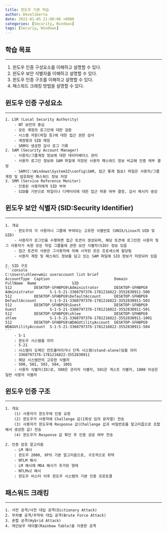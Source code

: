 ```yaml
---
title: 윈도우 기본 학습
author: Develiberta
date: 2022-01-05 21:00:00 +0900
categories: [Security, Windows]
tags: [Securiy, Windows]
---
```



## 학습 목표
---
1. 윈도우 인증 구성요소를 이해하고 설명할 수 있다.
2. 윈도우 보안 식별자를 이해하고 설명할 수 있다.
3. 윈도우 인증 구조를 이해하고 설명할 수 있다.
4. 패스워드 크래킹 방법을 설명할 수 있다.

## 윈도우 인증 구성요소
---
	1. LSR (Local Security Authority)
		- NT 보안의 중심
		- 모든 계정의 로그인에 대한 검증
		- 시스템 자원(파일 등)에 대한 접근 권한 검사
		- 계정명과 SID 매칭
		- SRM이 생성한 감사 로그 기록
	2. SAM (Security Account Manager)
		- 사용자/그룹계정 정보에 대한 데이터베이스 관리
		- 사용자 로그인 정보와 SAM 파일에 저장된 사용자 패스워드 정보 비교해 인증 여부 결정
		- SAM(C:\Windows\System32\config\SAM, 접근 통제 필요) 파일은 사용자/그룹계정 및 암호화된 패스워드 정보 저장
	3. SRM (Service Reference Monitor)
		- 인증된 사용자에게 SID 부여
		- SID를 기반으로 파일이나 디렉터리에 대한 접근 허용 여부 결정, 감사 메시지 생성

## 윈도우 보안 식별자 (SID:Security Identifier)
---
	1. 개요
		- 윈도우의 각 사용자나 그룹에 부여되는 고유한 식별번호 (UNIX/Linux의 UID 및 GID)
		- 사용자가 로그인을 수행하면 접근 토큰이 생성되며, 해당 토큰에 로그인한 사용자 및 그 사용자가 속한 모든 작업 그룹들에 관한 보안 식별자(SID) 정보 있음
		- 접근 토큰의 사본은 그사용자에 의해 시작된 모든 프로세스에 할당됨
		- 사용자 계정 및 패스워드 정보를 담고 있는 SAM 파일에 SID 정보가 저장되어 있음
	
	2. SID 구조
	```console
	C:\Users\shlee>wmic useraccount list brief
	AccountType  Caption                             Domain           FullName  Name                SID                     
	512          DESKTOP-SFHBPG9\Administrator       DESKTOP-SFHBPG9            Administrator       S-1-5-21-3368797376-1781216822-3552830911-500
	512          DESKTOP-SFHBPG9\DefaultAccount      DESKTOP-SFHBPG9            DefaultAccount      S-1-5-21-3368797376-1781216822-3552830911-503
	512          DESKTOP-SFHBPG9\Guest               DESKTOP-SFHBPG9            Guest               S-1-5-21-3368797376-1781216822-3552830911-501
	512          DESKTOP-SFHBPG9\shlee               DESKTOP-SFHBPG9            shlee               S-1-5-21-3368797376-1781216822-3552830911-1001
	512          DESKTOP-SFHBPG9\WDAGUtilityAccount  DESKTOP-SFHBPG9            WDAGUtilityAccount  S-1-5-21-3368797376-1781216822-3552830911-504
	```
		- S-1
		: 윈도우 시스템을 의미
		- 5-21
		: 시스템이 도메인 컨트롤러이거나 단독 시스템(stand-alone)임을 의미
		- 3368797376-1781216822-3552830911
		: 해당 시스템만의 고유한 식별자
		- 500, 501, 503, 504, 1001
		: 사용자 식별자(ID)로, 500은 관리자 식별자, 501은 게스트 식별자, 1000 이상은 일반 사용자 식별자

## 윈도우 인증 구조
---
	1. 개요
		(1) 사용자가 윈도우에 인증 요청
		(2) 윈도우가 사용자에 Challenge 값(1회성 임의 문자열) 전송
		(3) 사용자가 윈도우에 Response 값(Challenge 갑과 비밀번호를 알고리즙으로 조합해서 생성한 값) 전송
		(4) 윈도우가 Response 값 확인 후 인증 성공 여부 전송
		
	2. 인증 암호 알고리즘
		- LM 해시
		: 윈도우 2000, XP의 기본 알고리즘으로, 구조적으로 취약
		- NTLM 해시
		: LM 해시에 MD4 해시가 추가된 형태
		- NTLMv2 해시
		: 윈도우 비스타 이후 윈도우 시스템의 기본 인증 프로토콜
	
## 패스워드 크래킹
---
	1. 사전 공격/사전 대입 공격(Dictionary Attack)
	2. 무차별 공격/무작위 대입 공격(Brute Force Attack)
	3. 혼합 공격(Hybrid Attack)
	4. 레인보우 테이블(Rainbow Table)을 이용한 공격